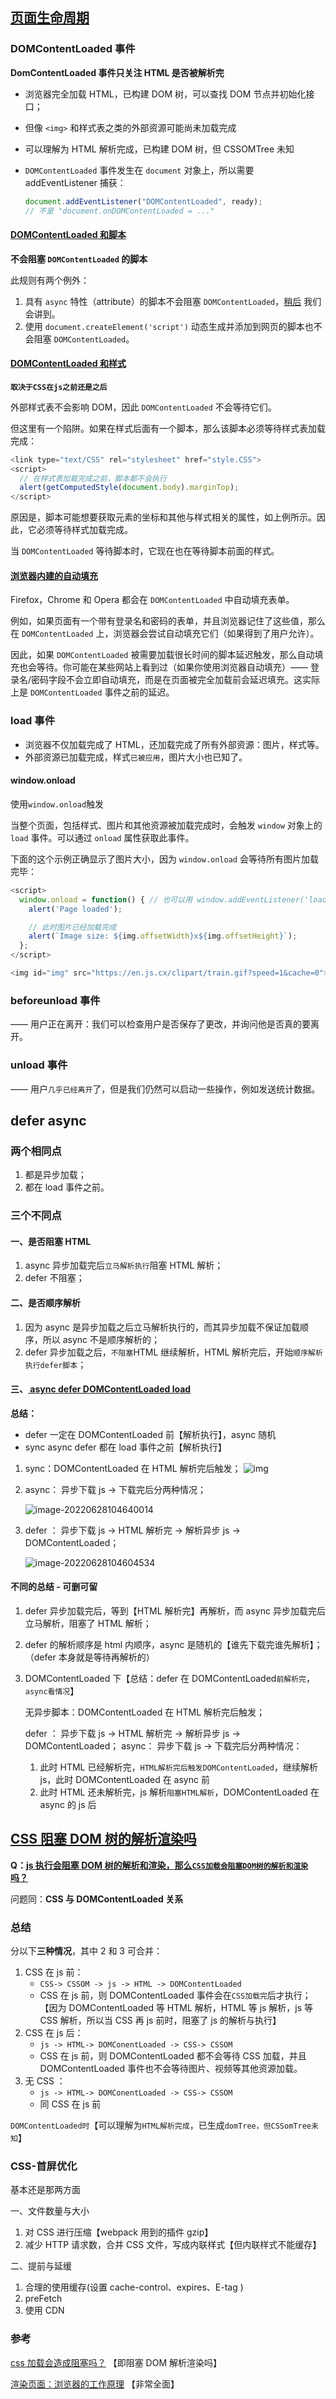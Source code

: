 ## [页面生命周期](https://zh.javascript.info/onload-ondomcontentloaded)

### **DOMContent**Loaded 事件

**DomContentLoaded 事件只关注 HTML 是否被解析完**

- 浏览器完全加载 HTML，已构建 DOM 树，可以查找 DOM 节点并初始化接口；

- 但像 `<img>` 和样式表之类的外部资源可能尚未加载完成

- 可以理解为 HTML 解析完成，已构建 DOM 树，但 CSSOMTree 未知

- `DOMContentLoaded` 事件发生在 `document` 对象上，所以需要 addEventListener 捕获：

  ```js
  document.addEventListener("DOMContentLoaded", ready);
  // 不是 "document.onDOMContentLoaded = ..."
  ```

#### [DOMContentLoaded 和脚本](https://zh.javascript.info/onload-ondomcontentloaded#domcontentloaded-he-jiao-ben)

**不会阻塞 `DOMContentLoaded` 的脚本**

此规则有两个例外：

1. 具有 `async` 特性（attribute）的脚本不会阻塞 `DOMContentLoaded`，[稍后](https://zh.javascript.info/script-async-defer) 我们会讲到。
2. 使用 `document.createElement('script')` 动态生成并添加到网页的脚本也不会阻塞 `DOMContentLoaded`。

#### [DOMContentLoaded 和样式](https://zh.javascript.info/onload-ondomcontentloaded#domcontentloaded-he-yang-shi)

**`取决于CSS在js之前还是之后`**

外部样式表不会影响 DOM，因此 `DOMContentLoaded` 不会等待它们。

但这里有一个陷阱。如果在样式后面有一个脚本，那么该脚本必须等待样式表加载完成：

```js
<link type="text/CSS" rel="stylesheet" href="style.CSS">
<script>
  // 在样式表加载完成之前，脚本都不会执行
  alert(getComputedStyle(document.body).marginTop);
</script>
```

原因是，脚本可能想要获取元素的坐标和其他与样式相关的属性，如上例所示。因此，它必须等待样式加载完成。

当 `DOMContentLoaded` 等待脚本时，它现在也在等待脚本前面的样式。

#### [浏览器内建的自动填充](https://zh.javascript.info/onload-ondomcontentloaded#liu-lan-qi-nei-jian-de-zi-dong-tian-chong)

Firefox，Chrome 和 Opera 都会在 `DOMContentLoaded` 中自动填充表单。

例如，如果页面有一个带有登录名和密码的表单，并且浏览器记住了这些值，那么在 `DOMContentLoaded` 上，浏览器会尝试自动填充它们（如果得到了用户允许）。

因此，如果 `DOMContentLoaded` 被需要加载很长时间的脚本延迟触发，那么自动填充也会等待。你可能在某些网站上看到过（如果你使用浏览器自动填充）—— 登录名/密码字段不会立即自动填充，而是在页面被完全加载前会延迟填充。这实际上是 `DOMContentLoaded` 事件之前的延迟。

### load 事件

- 浏览器不仅加载完成了 HTML，还加载完成了所有外部资源：图片，样式等。
- 外部资源已加载完成，样式`已被应用`，图片大小也已知了。

#### window.onload

使用`window.onload`触发

当整个页面，包括样式、图片和其他资源被加载完成时，会触发 `window` 对象上的 `load` 事件。可以通过 `onload` 属性获取此事件。

下面的这个示例正确显示了图片大小，因为 `window.onload` 会等待所有图片加载完毕：

```js
<script>
  window.onload = function() { // 也可以用 window.addEventListener('load', (event) => {
    alert('Page loaded');

    // 此时图片已经加载完成
    alert(`Image size: ${img.offsetWidth}x${img.offsetHeight}`);
  };
</script>

<img id="img" src="https://en.js.cx/clipart/train.gif?speed=1&cache=0">
```

### beforeunload 事件

—— 用户正在离开：我们可以检查用户是否保存了更改，并询问他是否真的要离开。

### unload 事件

—— 用户`几乎已经离开`了，但是我们仍然可以启动一些操作，例如发送统计数据。

## defer async

### 两个相同点

1. 都是异步加载；
2. 都在 load 事件之前。

### 三个不同点

#### 一、是否阻塞 HTML

1. async 异步加载完后`立马解析执行`阻塞 HTML 解析；
2. defer 不阻塞；

#### 二、是否顺序解析

1. 因为 async 是异步加载之后立马解析执行的，而其异步加载不保证加载顺序，所以 async 不是顺序解析的；
2. defer 异步加载之后，`不阻塞`HTML 继续解析，HTML 解析完后，开始`顺序解析执行defer脚本`；

#### 三、[ async defer DOMContentLoaded load](https://blog.csdn.net/zyj0209/article/details/79698430)

**总结：**

- defer 一定在 DOMContentLoaded 前【解析执行】，async 随机
- sync async defer 都在 load 事件之前【解析执行】

1. sync：DOMContentLoaded 在 HTML 解析完后触发；
   ![img](D:\Sync\typora图片\format,png.png)

2. async： 异步下载 js -> 下载完后分两种情况；

   ![image-20220628104640014](D:\Sync\typora图片\image-20220628104640014.png)

3. defer ： 异步下载 js -> HTML 解析完 -> 解析异步 js -> DOMContentLoaded；

   ![image-20220628104604534](D:\Sync\typora图片\image-20220628104604534.png)

#### 不同的总结 - 可删可留

1. defer 异步加载完后，等到【HTML 解析完】再解析，而 async 异步加载完后立马解析，阻塞了 HTML 解析；

2. defer 的解析顺序是 html 内顺序，async 是随机的【谁先下载完谁先解析】；（defer 本身就是等待再解析的）

3. DOMContentLoaded 下【总结：defer 在 DOMContentLoaded`前解析完`，`async看情况`】

   无异步脚本：DOMContentLoaded 在 HTML 解析完后触发；

   defer ： 异步下载 js -> HTML 解析完 -> 解析异步 js -> DOMContentLoaded；
   async： 异步下载 js -> 下载完后分两种情况：

   1. 此时 HTML 已经解析完，`HTML解析完后触发DOMContentLoaded`，继续解析 js，此时 DOMContentLoaded 在 async 前
   2. 此时 HTML 还未解析完，js 解析`阻塞HTML解析`，DOMContentLoaded 在 async 的 js 后

## [CSS 阻塞 DOM 树的解析渲染吗](https://www.yisu.com/zixun/400181.html)

**Q：[js 执行会阻塞 DOM 树的解析和渲染，那么`CSS加载会阻塞DOM树的解析和渲染`吗？](https://juejin.cn/post/6844903667733118983)**

问题同：**CSS 与 DOMContentLoaded 关系**

### 总结

分以下**三种情况**，其中 2 和 3 可合并：

1. CSS 在 js 前：
   - `CSS-> CSSOM -> js -> HTML -> DOMContentLoaded`
   - CSS 在 js 前，则 DOMContentLoaded 事件会在`CSS加载完`后才执行；
     【因为 DOMContentLoaded 等 HTML 解析，HTML 等 js 解析，js 等 CSS 解析，所以当 CSS 再 js 前时，阻塞了 js 的解析与执行】
2. CSS 在 js 后：
   - `js -> HTML-> DOMConentLoaded -> CSS-> CSSOM`
   - CSS 在 js 前，则 DOMContentLoaded 都不会等待 CSS 加载，并且 DOMContentLoaded 事件也不会等待图片、视频等其他资源加载。
3. 无 CSS ：
   - `js -> HTML-> DOMConentLoaded -> CSS-> CSSOM`
   - 同 CSS 在 js 前

`DOMContentLoaded时`【可以理解为`HTML解析完成`，已生成`domTree，但CSSomTree未知`】

### CSS-首屏优化

基本还是那两方面

一、文件数量与大小

1. 对 CSS 进行压缩【webpack 用到的插件 gzip】
2. 减少 HTTP 请求数，合并 CSS 文件，写成内联样式【但内联样式不能缓存】

二、提前与延缓

1. 合理的使用缓存(设置 cache-control、expires、E-tag )
2. preFetch
3. 使用 CDN

### 参考

[css 加载会造成阻塞吗？](https://juejin.cn/post/6844903667733118983) 【即阻塞 DOM 解析渲染吗】

[渲染页面：浏览器的工作原理](https://developer.mozilla.org/zh-CN/docs/Web/Performance/How_browsers_work) 【非常全面】
